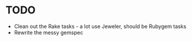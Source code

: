 # TODO

* Clean out the Rake tasks - a lot use Jeweler, should be Rubygem tasks
* Rewrite the messy gemspec

